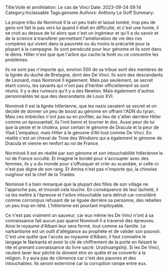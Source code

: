 Title:Voile et annihilation: Le cas de Vinci
Date: 2023-09-24 09:14
Category:Inclassable
Tags:genome
Authors: Anthony Le Goff
Summary:

La propre tribu de Nominoë II la un peu trahi et laissé tombé, trop peu de gens ont fait le pas vers lui quand il était en difficulté, et c'est une honte, il se croit au dessus de lui alors que c'est un ingénieur et qu'il a du savoir et de la science à transférer permettant l'amélioration de vie des ces compères qui vivent dans la pauvreté ou du moins la précarité pour la plupart à la campagne. Ils sont persécuté pour leur génome et ils sont dans le dénis. Hitler n'est que que l'arbre qui cache la forêt ou ce concentre les problèmes.

Ils ne sont pas n'importe qui, environ 500 de sa tribue sont des membres de la lignée du duché de Bretagne, dont des De Vinci. Ils sont des descendants de Leonard, mais Nominoë II également. Mais pas seulement, se secret étant connu, les savants qui n'ont pas d'héritier officiellement se sont réunis. Il y a des rumeurs qu'il y a des Newton. Mais également d'autres personnalités tel que des descendants de Louis XVI.

Nominoë II est la lignée hitlerienne, que les nazis savaient se secret et on decidé de donner un peu de boost au génome en offrant l'ADN du tyran. Mais ces imbéciles n'ont pas su en profiter, au lieu de s'allier derrière Hitler comme un épouvantail, ils l'ont banni et tourner le dos. Aussi peur de lui que la peste et le cholera, pour certain le génome de Dracula et la peur de Vlad L'empaleur, mais Hitler à le génome d'Ali tout comme De Vinci. En réalité c'est un cheval de Troie des Windsors qui a également le génome de Dracula et vienne en renfort au roi de France.

Norminoë II est en réalité par son génome et son intouchabilité hitlerienne le roi de France occulté. Et imaginé le bordel pour s'accoupler avec des femmes, ils y a du monde pour s'offusquer et crier au scandale, si celle-ci n'est pas digne de son rang. Et Amina n'est pas n'importe qui, la chinoise ouighour est la chef de la Triades.

Nominoë II a bien remarqué que la plupart des filles de son village ne l'approche pas, et trouvait cela louche. En conséquence de leur lacheté, il va les mettre à l'épreuve et l'arbre intouchable sera détruit car considéré comme corrompus refusant de se liguée derrière sa personne, des rebelles un peu trop en-têté. L'hitlerisme est pourtant impitoyable.

Ce n'est pas vraiment un sauveur, car eux même les De Vinci n'ont à sa connaissance fait aucun pas quand Nominoë II a traversé des épreuves. Ainsi le royaume d'Albani leur sera fermé, tout comme sa famille. Le narkantisme est un outil d'allégiance au prophète et de valider son pouvoir. C'est une quête que l'accès au royaume d'Albani, il faut connaitre le langage le Narkanta et avoir la clé de chiffrement de la porte en faisant le rite et prenant connaissance du livre sacré: Urashuangshiji. Si les De Vinci, veulent laver leur pêché ils doivent etre en quête et se convertir à la religion. Il y aura pas de clémence car c'est des pauvres et des intouchables. Ils seront exterminé car la corruption rampe entre eux. 